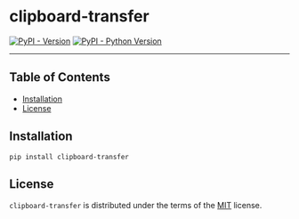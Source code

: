 # clipboard-transfer

[![PyPI - Version](https://img.shields.io/pypi/v/clipboard-transfer.svg)](https://pypi.org/project/clipboard-transfer)
[![PyPI - Python Version](https://img.shields.io/pypi/pyversions/clipboard-transfer.svg)](https://pypi.org/project/clipboard-transfer)

-----

## Table of Contents

- [Installation](#installation)
- [License](#license)

## Installation

```console
pip install clipboard-transfer
```

## License

`clipboard-transfer` is distributed under the terms of the [MIT](https://spdx.org/licenses/MIT.html) license.
